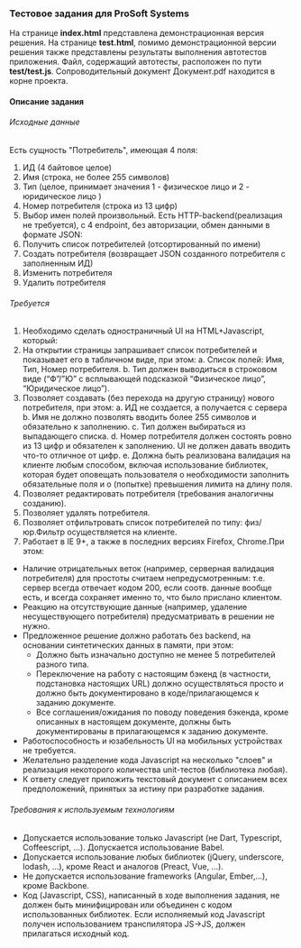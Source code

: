 ### Тестовое задания для ProSoft Systems
На странице **index.html** представлена демонстрационная версия решения.
На странице **test.html**, помимо демонстрационной версии решения также представлены результаты выполнения
автотестов приложения. Файл, содержащий автотесты, расположен по пути **test/test.js**.
Сопроводительный документ Документ.pdf находится в корне проекта.
#### Описание задания
###### Исходные данные
Есть сущность "Потребитель", имеющая 4 поля:
1. ИД (4 байтовое целое)
2. Имя (строка, не более 255 символов)
3. Тип (целое, принимает значения 1 - физическое лицо и 2 - юридическое лицо )
4. Номер потребителя (строка из 13 цифр)
5. Выбор имен полей произвольный.
Есть HTTP-backend(реализация не требуется), с 4 endpoint, без авторизации, обмен данными в формате JSON:
1. Получить список потребителей (отсортированный по имени)
2. Создать потребителя (возвращает JSON созданного потребителя с заполненным ИД)
3. Изменить потребителя
4. Удалить потребителя
###### Требуется
1. Необходимо сделать одностраничный UI на HTML+Javascript, который:
2. На открытии страницы запрашивает список потребителей и показывает его в табличном виде, при этом:
    a. Список полей: Имя, Тип, Номер потребителя.
    b. Тип должен выводиться в строковом виде (“Ф”/”Ю” с всплывающей подсказкой “Физическое лицо”, “Юридическое лицо”).
3. Позволяет создавать (без перехода на другую страницу) нового потребителя, при этом:
    a. ИД не создается, а получается с сервера
    b. Имя не должно позволять вводить более 255 символов и обязательно к заполнению.
    c. Тип должен выбираться из выпадающего списка.
    d. Номер потребителя должен состоять ровно из 13 цифр и обязателен к заполнению.
    UI не должен давать вводить что-то отличное от цифр.
    e. Должна быть реализована валидация на клиенте любым способом, включая использование библиотек,
    которая будет оповещать пользователя о необходимости заполнить обязательные поля и о (попытке) превышения
    лимита на длину поля.
4. Позволяет редактировать потребителя (требования аналогичны созданию).
5. Позволяет удалять потребителя.
6. Позволяет отфильтровать список потребителей по типу: физ/юр.Фильтр осуществляется на клиенте.
7. Работает в IE 9+, а также в последних версиях Firefox, Chrome.При этом:
- Наличие отрицательных веток (например, серверная валидация потребителя) для простоты считаем
непредусмотренным: т.е. сервер всегда отвечает кодом 200, если соотв. данные вообще есть, и всегда сохраняет
именно то, что было прислано клиентом.
- Реакцию на отсутствующие данные (например, удаление несуществующего потребителя) предусматривать в решении не нужно.
- Предложенное решение должно работать без backend, на основании синтетических данных в памяти, при этом:
    * Должно быть изначально доступно не менее 5 потребителей разного типа.
    * Переключение на работу с настоящим бэкенд (в частности, подстановка настоящих URL) должно осуществляться
    просто и должно быть документировано в коде/прилагающемся к заданию документе.
    * Все соглашения/ожидания по поводу поведения бэкенда, кроме описанных в настоящем документе, должны быть
    документированы в прилагающемся к заданию документе.
- Работоспособность и юзабельность UI на мобильных устройствах не требуется.
- Желательно разделение кода Javascript на несколько "слоев" и реализация некоторого количества unit-тестов
(библиотека любая).
- К ответу следует приложить текстовый документ с описанием всех предположений, принятых за истину при разработке
задания.
###### Требования к используемым технологиям
- Допускается использование только Javascript (не Dart, Typescript, Coffeescript, ...). Допускается использование Babel.
- Допускается использование любых библиотек (jQuery, underscore, lodash, ...), кроме React и аналогов (Preact, Vue, ...).
- Не допускается использование frameworks (Angular, Ember,...), кроме Backbone.
- Код (Javascript, CSS), написанный в ходе выполнения задания, не должен быть минифицирован или объединен с кодом
использованных библиотек. Если исполняемый код Javascript получен использованием транспилятора JS->JS, должен
прилагаться исходный код.